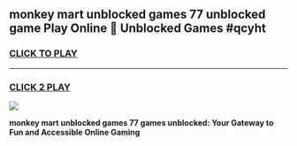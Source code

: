 
## monkey mart unblocked games 77 unblocked game Play Online 👋 Unblocked Games #qcyht
<h3>
<a href="https://premium.freeplayer.one?title=monkey_mart_unblocked_games_77&ref=21F">CLICK TO PLAY</a></h3>
<hr>

<h3>
<a href="https://premium.freeplayer.one?title=monkey_mart_unblocked_games_77&ref=21F">CLICK 2 PLAY</a>
  
</h3>

<a href="https://premium.freeplayer.one?title=monkey_mart_unblocked_games_77&ref=21F/"><img src="https://clearcache.store/games.png"></a>


**monkey mart unblocked games 77 games unblocked: Your Gateway to Fun and Accessible Online Gaming**
